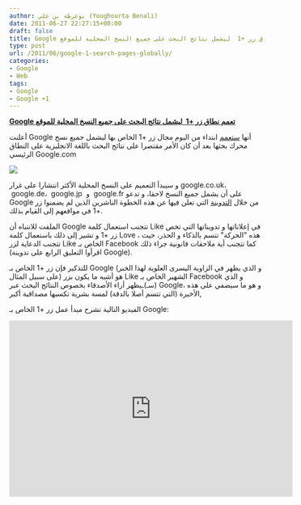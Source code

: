 ```yaml
---
author: يوغرطة بن علي (Youghourta Benali)
date: 2011-06-27 22:27:15+00:00
draft: false
title: Google تعمم نطاق زر +1  ليشمل نتائج البحث على جميع النسخ المحلية للموقع
type: post
url: /2011/06/google-1-search-pages-globally/
categories:
- Google
- Web
tags:
- Google
- Google +1
---
```


[**Google تعمم نطاق زر +1  ليشمل نتائج البحث على جميع النسخ المحلية للموقع**](http://www.it-scoop.com/2011/06/google-1-search-pages-globally/)


أعلنت Google أنها [ستعمم](http://googlewebmastercentral.blogspot.com/2011/06/1-around-world.html) ابتداء من اليوم مجال زر +1 الخاص بها ليشمل جميع نسخ محرك بحثها بعد أن كان الأمر مقتصرا على نتائج البحث باللغة الانجليزية على النطاق الرئيسي Google.com

[![](http://www.it-scoop.com/wp-content/uploads/2011/06/google-1.jpg)
](http://www.it-scoop.com/2011/06/google-1-search-pages-globally/ )

و سيبدأ التعميم على النسخ المحلية الأكثر انتشارا على غرار google.co.uk،  google.de،  google.jp  و  google.fr على أن يشمل جميع النسخ لاحقا، و تدعو Google من خلال [التدوينة](http://googlewebmastercentral.blogspot.com/2011/06/1-around-world.html) التي تعلن فيها عن هذه الخطوة الناشرين الذين لم يضمنوا زر +1 في مواقعهم إلى القيام بذلك.

الملفت للانتباه أن Google تتجنب استعمال كلمة Like في إعلاناتها و تدويناتها التي تخص زر +1 و تشير إلى ذلك باستعمال كلمة Love ، هذه "الحركة" تتسم بالذكاء و الحذر، حيث تتجنب الدعاية لزر Like الخاص بـ Facebook كما تتجنب أية ملاحقات قانونية جراء ذلك (اقرأوا التعليق الرابع على تدوينة Google).

للتذكير فإن زر +1 الخاص بـ Google (و الذي يظهر في الزاوية اليسرى العلوية لهذا الخبر على سبيل المثال) هو أشبه ما يكون بزر Like الشهير الخاص بـ Facebook و الذي (سـ)ـيظهر أراء الأصدقاء بخصوص النتائج البحث عبر Google، و هو ما سيضفي على هذه الأخيرة (التي تتسم أصلا بالدقة) لمسة بشرية تكسبها مصداقية أكبر,

الفيديو التالية تشرح مبدأ عمل زر +1 الخاص بـ Google:

<!-- more -->

<iframe width="560" allowfullscreen="None" src="http://www.youtube.com/embed/OAyUNI3_V2c" frameborder="0" height="349"></iframe>
